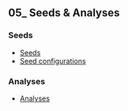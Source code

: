 ## 05_ Seeds & Analyses

### Seeds
- [Seeds](https://docs.getdbt.com/docs/build/seeds)
- [Seed configurations](https://docs.getdbt.com/reference/seed-configs)

### Analyses
- [Analyses](https://docs.getdbt.com/docs/build/analyses)